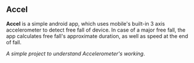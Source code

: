 Accel
-----
**Accel** is a simple android app, which uses mobile's built-in 3 axis accelerometer to detect free fall of device.
In case of a major free fall, the app calculates free fall's approximate duration, as well as speed at the end of fall.


*A simple project to understand Accelerometer's working*.
